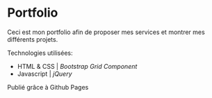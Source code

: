 # Portfolio  

Ceci est mon portfolio afin de proposer mes services et montrer mes différents projets.

Technologies utilisées:
- HTML & CSS | *Bootstrap Grid Component*
- Javascript | *jQuery*

Publié grâce à Github Pages